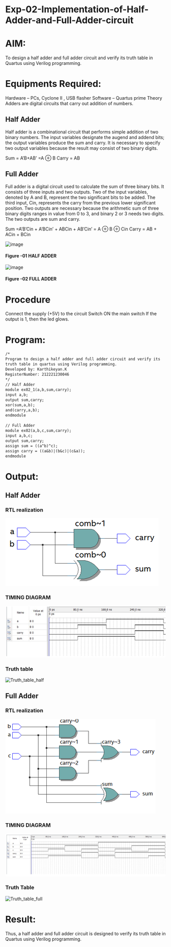 # Exp-02-Implementation-of-Half-Adder-and-Full-Adder-circuit

# AIM:
To design a half adder and full adder circuit and verify its truth table in Quartus using Verilog programming.

# Equipments Required:
Hardware – PCs, Cyclone II , USB flasher
Software – Quartus prime
Theory
Adders are digital circuits that carry out addition of numbers.

## Half Adder
Half adder is a combinational circuit that performs simple addition of two binary numbers. The input variables designate the augend and addend bits; the output variables produce the sum and carry. It is necessary to specify two output variables because the result may consist of two binary digits.

Sum = A’B+AB’ =A ⊕ B Carry = AB

## Full Adder
Full adder is a digital circuit used to calculate the sum of three binary bits. It consists of three inputs and two outputs. Two of the input variables, denoted by A and B, represent the two significant bits to be added. The third input, Cin, represents the carry from the previous lower significant position. Two outputs are necessary because the arithmetic sum of three binary digits ranges in value from 0 to 3, and binary 2 or 3 needs two digits. The two outputs are sum and carry.

Sum =A’B’Cin + A’BCin’ + ABCin + AB’Cin’ = A ⊕ B ⊕ Cin Carry = AB + ACin + BCin

 ![image](https://user-images.githubusercontent.com/36288975/163552156-a13e5a56-c638-4110-97d9-8896907c8d25.png)

#### Figure -01 HALF ADDER 


![image](https://user-images.githubusercontent.com/36288975/163552057-b3547877-6d07-45b4-b7e0-bcfebfad9e1d.png)

#### Figure -02 FULL ADDER 

# Procedure

Connect the supply (+5V) to the circuit
Switch ON the main switch
If the output is 1, then the led glows.
# Program:
```
/*
Program to design a half adder and full adder circuit and verify its truth table in quartus using Verilog programming.
Developed by: Karthikeyan.K
RegisterNumber: 212221230046
*/
// Half Adder
module ex02_1(a,b,sum,carry);
input a,b;
output sum,carry;
xor(sum,a,b);
and(carry,a,b);
endmodule

// Full Adder
module ex02(a,b,c,sum,carry);
input a,b,c;
output sum,carry;
assign sum = ((a^b)^c);
assign carry = ((a&b)|(b&c)|(c&a));
endmodule
```
# Output:
## Half Adder
### RTL realization
![op](RTL_Half.png)
### TIMING DIAGRAM
![op](timing_half.png)
### Truth table
![Truth_table_half](https://user-images.githubusercontent.com/93427303/196035005-e4e37002-20b2-469a-b3a5-a0dcda2bc428.png)

## Full Adder
### RTL realization
![op](RTL_Full.png)
### TIMING DIAGRAM
![op](timing_full.png)
### Truth Table
![Truth_table_full](https://user-images.githubusercontent.com/93427303/196035048-fb67e99f-4007-4ddf-886b-8d50e783649e.png)


# Result:
Thus, a half adder and full adder circuit is designed to verify its truth table in Quartus using Verilog programming.


